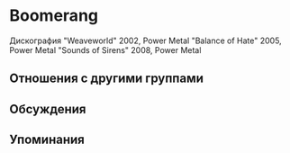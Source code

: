# Boomerang

Дискография
"Weaveworld" 2002, Power Metal
"Balance of Hate" 2005, Power Metal
"Sounds of Sirens" 2008, Power Metal

## Отношения с другими группами


## Обсуждения


## Упоминания

